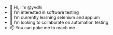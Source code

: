 - 👋 Hi, I’m @yvdhi
- 👀 I’m interested in software testing
- 🌱 I’m currently learning selenium and appium
- 💞️ I’m looking to collaborate on automation testing
- 📫 You can poke me to reach me 

<!---
yvdhi/yvdhi is a ✨ special ✨ repository because its `README.md` (this file) appears on your GitHub profile.
You can click the Preview link to take a look at your changes.
--->
